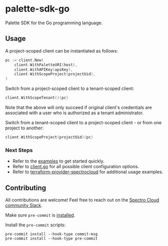 # palette-sdk-go

Palette SDK for the Go programming language.

## Usage

A project-scoped client can be instantiated as follows:

```go
pc := client.New(
    client.WithPaletteURI(host),
    client.WithAPIKey(apiKey),
    client.WithScopeProject(projectUid),
)
```

Switch from a project-scoped client to a tenant-scoped client:

```go
client.WithScopeTenant()(pc)
```
Note that the above will only succeed if original client's credentials are associated with a user who is authorized as a tenant administrator.

Switch from a tenant-scoped client to a project-scoped client - or from one project to another:

```go
client.WithScopeProject(projectUid)(pc)
```

### Next Steps
- Refer to the [examples](examples/) to get started quickly.
- Refer to [client.go](client/client.go) for all possible client configuration options.
- Refer to [terraform-provider-spectrocloud](https://github.com/spectrocloud/terraform-provider-spectrocloud) for additional usage examples.

## Contributing

All contributions are welcome! Feel free to reach out on the [Spectro Cloud community Slack](https://spectrocloudcommunity.slack.com/join/shared_invite/zt-g8gfzrhf-cKavsGD_myOh30K24pImLA#/shared-invite/email).

Make sure `pre-commit` is [installed](https://pre-commit.com#install).

Install the `pre-commit` scripts:

```console
pre-commit install --hook-type commit-msg
pre-commit install --hook-type pre-commit
```
